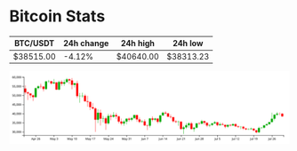 # Bitcoin Stats

BTC/USDT|24h change|24h high|24h low|
|---|---|---|---|
|$38515.00|-4.12%|$40640.00|$38313.23|

<img src="./chart.svg">
